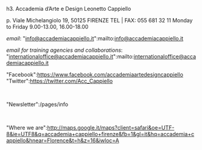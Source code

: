 h3. Accademia d’Arte e Design Leonetto Cappiello

p. Viale Michelangiolo 19, 50125 FIRENZE
TEL | FAX: 055 681 32 11 
Monday to  Friday 9.00-13.00, 16.00-18.00

*email*: 
"info@accademiacappiello.it":mailto:info@accademiacappiello.it

*email for training agencies and collaborations*: "internationaloffice@accademiacappiello.it":mailto:internationaloffice@accademiacappiello.it

"Facebook":https://www.facebook.com/accademiaartedesigncappiello
"Twitter":https://twitter.com/Acc_Cappiello

&nbsp;

"Newsletter":/pages/info

&nbsp;

"Where we are":http://maps.google.it/maps?client=safari&oe=UTF-8&ie=UTF8&q=accademia+cappiello+firenze&fb=1&gl=it&hq=accademia+cappiello&hnear=Florence&t=h&z=16&iwloc=A

<style>#likebox{display:none}</style>
<div id='map_canvas'></div>